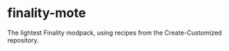 # finality-mote
The lightest Finality modpack, using recipes from the Create-Customized repository.

